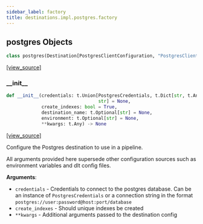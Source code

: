 ```yaml
---
sidebar_label: factory
title: destinations.impl.postgres.factory
---
```


## postgres Objects

```python
class postgres(Destination[PostgresClientConfiguration, "PostgresClient"])
```

[[view_source]](https://github.com/dlt-hub/dlt/blob/3739c9ac839aafef713f6d5ebbc6a81b2a39a1b0/dlt/destinations/impl/postgres/factory.py#L15)

### \_\_init\_\_

```python
def __init__(credentials: t.Union[PostgresCredentials, t.Dict[str, t.Any],
                                  str] = None,
             create_indexes: bool = True,
             destination_name: t.Optional[str] = None,
             environment: t.Optional[str] = None,
             **kwargs: t.Any) -> None
```

[[view_source]](https://github.com/dlt-hub/dlt/blob/3739c9ac839aafef713f6d5ebbc6a81b2a39a1b0/dlt/destinations/impl/postgres/factory.py#L27)

Configure the Postgres destination to use in a pipeline.

All arguments provided here supersede other configuration sources such as environment variables and dlt config files.

**Arguments**:

- `credentials` - Credentials to connect to the postgres database. Can be an instance of `PostgresCredentials` or
  a connection string in the format `postgres://user:password@host:port/database`
- `create_indexes` - Should unique indexes be created
- `**kwargs` - Additional arguments passed to the destination config

